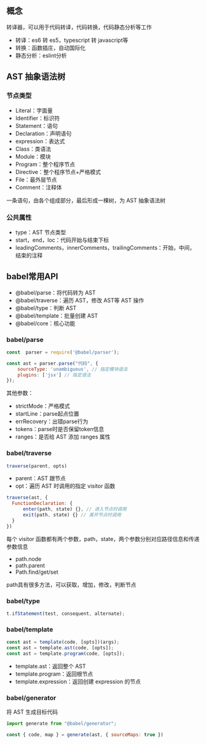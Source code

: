 ## 概念

转译器，可以用于代码转译，代码转换，代码静态分析等工作

- 转译：es6 转 es5，typescript 转 javascript等
- 转换：函数插庄，自动国际化
- 静态分析：eslint分析

## AST 抽象语法树

### 节点类型

- Literal：字面量
- Identifier：标识符
- Statement：语句
- Declaration：声明语句
- expression：表达式
- Class：类语法
- Module：模块
- Program：整个程序节点
- Directive：整个程序节点+严格模式
- File：最外层节点
- Comment：注释体

一条语句，由各个组成部分，最后形成一棵树，为 AST 抽象语法树

### 公共属性

- type：AST 节点类型
- start，end，loc：代码开始与结束下标
- leadingComments，innerComments，trailingComments：开始，中间，结束的注释

## babel常用API

- @babel/parse：将代码转为 AST
- @babel/traverse：遍历 AST，修改 AST等 AST 操作
- @babel/type：判断 AST
- @babel/template：批量创建 AST
- @babel/core：核心功能

### babel/parse

```js
const  parser = require('@babel/parser');

const ast = parser.parse("代码", {
    sourceType: 'unambiguous', // 指定模块语法
    plugins: ['jsx'] // 指定语法
});
```

其他参数：

- strictMode：严格模式
- startLine：parse起点位置
- errRecovery：出错parse行为
- tokens：parse时是否保留token信息
- ranges：是否给 AST 添加 ranges 属性

### babel/traverse

```js
traverse(parent, opts)
```

- parent：AST 跟节点
- opt：遍历 AST 时调用的指定 visitor 函数

```js
traverse(ast, {
  FunctionDeclaration: {
      enter(path, state) {}, // 进入节点时调用
      exit(path, state) {} // 离开节点时调用
  }
})

```

每个 visitor 函数都有两个参数，path，state，两个参数分别对应路径信息和传递参数信息

- path.node
- path.parent
- Path.find/get/set

path具有很多方法，可以获取，增加，修改，判断节点

### babel/type

```js
t.ifStatement(test, consequent, alternate);

```



### babel/template

```js
const ast = template(code, [opts])(args);
const ast = template.ast(code, [opts]);
const ast = template.program(code, [opts]);
```

- template.ast：返回整个 AST
- template.program：返回根节点
- template.expression：返回创建 expression 的节点

### babel/generator

将 AST 生成目标代码

```js
import generate from "@babel/generator";

const { code, map } = generate(ast, { sourceMaps: true })
```





